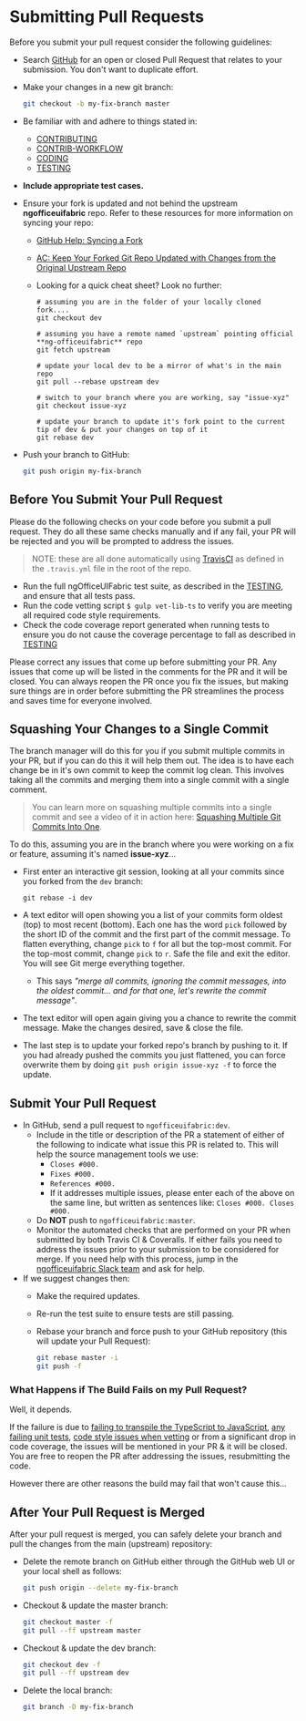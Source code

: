 # Submitting Pull Requests

Before you submit your pull request consider the following guidelines:

- Search [GitHub](https://github.com/ngOfficeUIFabric/ng-officeuifabric/pulls) for an open or closed Pull Request
  that relates to your submission. You don't want to duplicate effort.
- Make your changes in a new git branch:

  ```bash
  git checkout -b my-fix-branch master
  ```

- Be familiar with and adhere to things stated in:
  - [CONTRIBUTING](https://github.com/ngOfficeUIFabric/ng-officeuifabric/blob/master/.github/CONTRIBUTING.md)
  - [CONTRIB-WORKFLOW](CONTRIB-WORKFLOW.md)
  - [CODING](CODING.md)
  - [TESTING](TESTING.md)
- **Include appropriate test cases.**
- Ensure your fork is updated and not behind the upstream **ngofficeuifabric** repo. Refer to these resources for more information on syncing your repo:
  - [GitHub Help: Syncing a Fork](https://help.github.com/articles/syncing-a-fork/)    
  - [AC: Keep Your Forked Git Repo Updated with Changes from the Original Upstream Repo](http://www.andrewconnell.com/blog/keep-your-forked-git-repo-updated-with-changes-from-the-original-upstream-repo)
  - Looking for a quick cheat sheet? Look no further:

    ```shell
    # assuming you are in the folder of your locally cloned fork....
    git checkout dev

    # assuming you have a remote named `upstream` pointing official **ng-officeuifabric** repo
    git fetch upstream

    # update your local dev to be a mirror of what's in the main repo
    git pull --rebase upstream dev

    # switch to your branch where you are working, say "issue-xyz"
    git checkout issue-xyz

    # update your branch to update it's fork point to the current tip of dev & put your changes on top of it
    git rebase dev
    ```
  
- Push your branch to GitHub:

  ```bash
  git push origin my-fix-branch
  ```

## Before You Submit Your Pull Request

Please do the following checks on your code before you submit a pull request. They do all these same checks manually and if any fail, your PR will be rejected and you will be prompted to address the issues.

> NOTE: these are all done automatically using [TravisCI](https://travis-ci.org) as defined in the `.travis.yml` file in the root of the repo.

- Run the full ngOfficeUIFabric test suite, as described in the [TESTING](TESTING.md), and ensure that all tests pass.
- Run the code vetting script `$ gulp vet-lib-ts` to verify you are meeting all required code style requirements.
- Check the code coverage report generated when running tests to ensure you do not cause the coverage percentage to fall as described in [TESTING](TESTING.md#code-coverage)

Please correct any issues that come up before submitting your PR. Any issues that come up will be listed in the comments for the PR and it will be closed. You can always reopen the PR once you fix the issues, but making sure things are in order before submitting the PR streamlines the process and saves time for everyone involved.

## Squashing Your Changes to a Single Commit

The branch manager will do this for you if you submit multiple commits in your PR, but if you can do this it will help them out. The idea is to have each change be in it's own commit to keep the commit log clean. This involves taking all the commits and merging them into a single commit with a single comment.

> You can learn more on squashing multiple commits into a single commit and see a video of it in action here: [Squashing Multiple Git Commits Into One](http://www.andrewconnell.com/blog/squash-multiple-git-commits-into-one).

To do this, assuming you are in the branch where you were working on a fix or feature, assuming it's named **issue-xyz**...

- First enter an interactive git session, looking at all your commits since you forked from the `dev` branch:

  ```shell
  git rebase -i dev
  ```

- A text editor will open showing you a list of your commits form oldest (top) to most recent (bottom). Each one has the word `pick` followed by the short ID of the commit and the first part of the commit message. To flatten everything, change `pick` to `f` for all but the top-most commit. For the top-most commit, change `pick` to `r`. Safe the file and exit the editor. You will see Git merge everything together.
  - This says *"merge all commits, ignoring the commit messages, into the oldest commit... and for that one, let's rewrite the commit message"*.

- The text editor will open again giving you a chance to rewrite the commit message. Make the changes desired, save & close the file.

- The last step is to update your forked repo's branch by pushing to it. If you had already pushed the commits you just flattened, you can force overwrite them by doing `git push origin issue-xyz -f` to force the update.

## Submit Your Pull Request
- In GitHub, send a pull request to `ngofficeuifabric:dev`.
  - Include in the title or description of the PR a statement of either of the following to indicate what issue this PR is related to. This will help the source management tools we use:
    - `Closes #000.`
    - `Fixes #000.`
    - `References #000.`
    - If it addresses multiple issues, please enter each of the above on the same line, but written as sentences like: `Closes #000. Closes #000.`
  - Do **NOT** push to `ngofficeuifabric:master`.
  - Monitor the automated checks that are performed on your PR when submitted by both Travis CI & Coveralls. If either fails you need to address the issues prior to your submission to be considered for merge. If you need help with this process, jump in the [ngofficeuifabric Slack team](https://ngofficeuifabric.slack.com) and ask for help.
- If we suggest changes then:
  - Make the required updates.
  - Re-run the test suite to ensure tests are still passing.
  - Rebase your branch and force push to your GitHub repository (this will update your Pull Request):

    ```bash
    git rebase master -i
    git push -f
    ```

### What Happens if The Build Fails on my Pull Request?

Well, it depends.

If the failure is due to [failing to transpile the TypeScript to JavaScript](https://github.com/ngOfficeUIFabric/ng-officeuifabric/blob/master/.travis.yml#L22-L23), [any failing unit tests](https://github.com/ngOfficeUIFabric/ng-officeuifabric/blob/master/.travis.yml#L26-L27), [code style issues when vetting](https://github.com/ngOfficeUIFabric/ng-officeuifabric/blob/master/.travis.yml#L28-29) or from a significant drop in code coverage, the issues will be mentioned in your PR & it will be closed. You are free to reopen the PR after addressing the issues, resubmitting the code.

However there are other reasons the build may fail that won't cause this...

## After Your Pull Request is Merged

After your pull request is merged, you can safely delete your branch and pull the changes from the main (upstream) repository:

- Delete the remote branch on GitHub either through the GitHub web UI or your local shell as follows:

  ```bash
  git push origin --delete my-fix-branch
  ```

- Checkout & update the master branch:

  ```bash
  git checkout master -f
  git pull --ff upstream master
  ```

- Checkout & update the dev branch:

  ```bash
  git checkout dev -f
  git pull --ff upstream dev
  ```

- Delete the local branch:

  ```bash
  git branch -D my-fix-branch
  ```
